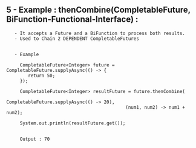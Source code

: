 
 ## 5 - Example : thenCombine(CompletableFuture, BiFunction-Functional-Interface) : 
 
       - It accepts a Future and a BiFunction to process both results. 
       - Used to Chain 2 DEPENDENT CompletableFutures


       - Example
       
         CompletableFuture<Integer> future = CompletableFuture.supplyAsync(() -> {
            return 50;
         });

         CompletableFuture<Integer> resultFuture = future.thenCombine(
                                                CompletableFuture.supplyAsync(() -> 20),
                                                (num1, num2) -> num1 + num2);

         System.out.println(resultFuture.get()); 
      
      
         Output : 70 
